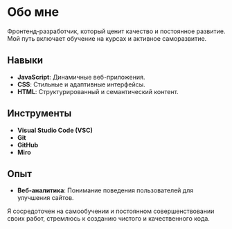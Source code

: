 # Обо мне

Фронтенд-разработчик, который ценит качество и постоянное развитие. Мой путь включает обучение на курсах и активное саморазвитие.

## Навыки

- **JavaScript**: Динамичные веб-приложения.
- **CSS**: Стильные и адаптивные интерфейсы.
- **HTML**: Структурированный и семантический контент.

## Инструменты

- **Visual Studio Code (VSC)**
- **Git**
- **GitHub**
- **Miro**

## Опыт

- **Веб-аналитика**: Понимание поведения пользователей для улучшения сайтов.

Я сосредоточен на самообучении и постоянном совершенствовании своих работ, стремлюсь к созданию чистого и качественного кода.
